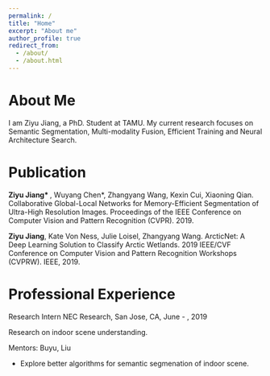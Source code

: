 ```yaml
---
permalink: /
title: "Home"
excerpt: "About me"
author_profile: true
redirect_from: 
  - /about/
  - /about.html
---
```


About Me
======
I am Ziyu Jiang, a PhD. Student at TAMU. My current research focuses on Semantic Segmentation, Multi-modality Fusion, Efficient Training and Neural Architecture Search.

Publication
======
<b>Ziyu Jiang* </b>, Wuyang Chen*, Zhangyang Wang, Kexin Cui, Xiaoning Qian. Collaborative
Global-Local Networks for Memory-Efficient Segmentation of Ultra-High Resolution Images.
Proceedings of the IEEE Conference on Computer Vision and Pattern Recognition (CVPR).
2019.

<b>Ziyu Jiang</b>, Kate Von Ness, Julie Loisel, Zhangyang Wang. ArcticNet: A Deep Learning
Solution to Classify Arctic Wetlands. 2019 IEEE/CVF Conference on Computer Vision and
Pattern Recognition Workshops (CVPRW). IEEE, 2019.

Professional Experience
======
Research Intern NEC Research, San Jose, CA, June - , 2019

Research on indoor scene understanding. 

Mentors:  Buyu, Liu

* Explore better algorithms for semantic segmenation of indoor scene.
